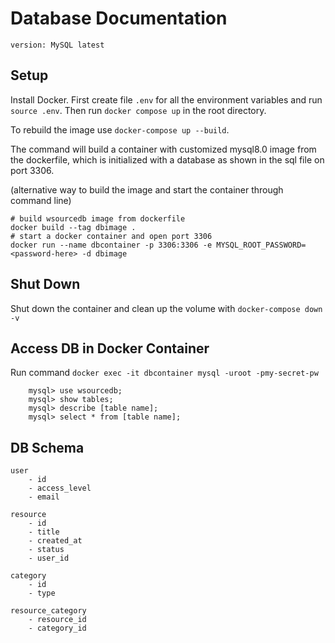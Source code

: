 # Database Documentation

```
version: MySQL latest
```

## Setup

Install Docker. First create file `.env` for all the environment variables and run `source .env`.
Then run `docker compose up` in the root directory.

To rebuild the image use `docker-compose up --build`.

The command will build a container with customized mysql8.0 image from the dockerfile, which is initialized with a database as shown in the sql file on port 3306.

(alternative way to build the image and start the container through command line)

```
# build wsourcedb image from dockerfile
docker build --tag dbimage .
# start a docker container and open port 3306
docker run --name dbcontainer -p 3306:3306 -e MYSQL_ROOT_PASSWORD=<password-here> -d dbimage
```

## Shut Down

Shut down the container and clean up the volume with `docker-compose down -v`

## Access DB in Docker Container

Run command `docker exec -it dbcontainer mysql -uroot -pmy-secret-pw`

```
    mysql> use wsourcedb;
    mysql> show tables;
    mysql> describe [table name];
    mysql> select * from [table name];
```

## DB Schema

```
user
    - id
    - access_level
    - email
```

```
resource
    - id
    - title
    - created_at
    - status
    - user_id
```

```
category
    - id
    - type
```

```
resource_category
    - resource_id
    - category_id
```
